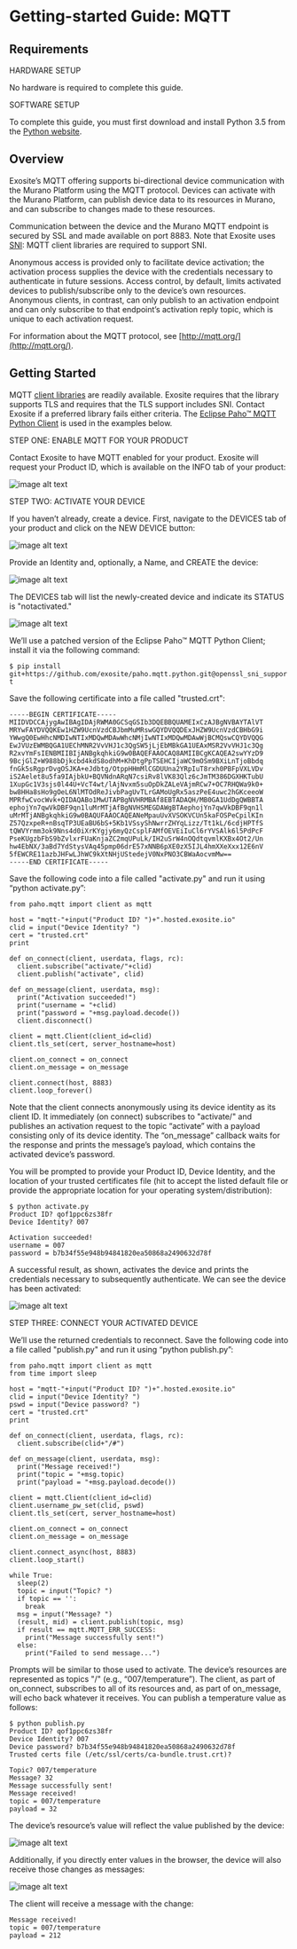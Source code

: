 # Getting-started Guide: MQTT

## Requirements 

HARDWARE SETUP

No hardware is required to complete this guide.

SOFTWARE SETUP

To complete this guide, you must first download and install Python 3.5 from the [Python website](https://www.python.org/).

## Overview

Exosite’s MQTT offering supports bi-directional device communication with the Murano Platform using the MQTT protocol. Devices can activate with the Murano Platform, can publish device data to its resources in Murano, and can subscribe to changes made to these resources.

Communication between the device and the Murano MQTT endpoint is secured by SSL and made available on port 8883. Note that Exosite uses [SNI](https://en.wikipedia.org/wiki/Server_Name_Indication): MQTT client libraries are required to support SNI.

Anonymous access is provided only to facilitate device activation; the activation process supplies the device with the credentials necessary to authenticate in future sessions. Access control, by default, limits activated devices to publish/subscribe only to the device’s own resources. Anonymous clients, in contrast, can only publish to an activation endpoint and can only subscribe to that endpoint’s activation reply topic, which is unique to each activation request.

For information about the MQTT protocol, see [http://mqtt.org/](http://mqtt.org/).

## Getting Started

MQTT [client libraries](https://github.com/mqtt/mqtt.github.io/wiki/libraries) are readily available. Exosite requires that the library supports TLS and requires that the TLS support includes SNI. Contact Exosite if a preferred library fails either criteria. The [Eclipse Paho™ MQTT Python Client](https://github.com/eclipse/paho.mqtt.python) is used in the examples below.

STEP ONE: ENABLE MQTT FOR YOUR PRODUCT

Contact Exosite to have MQTT enabled for your product. Exosite will request your Product ID, which is available on the INFO tab of your product:

![image alt text](../mqtt_0.png)

STEP TWO: ACTIVATE YOUR DEVICE

If you haven’t already, create a device. First, navigate to the DEVICES tab of your product and click on the NEW DEVICE button:

![image alt text](../mqtt_1.png)

Provide an Identity and, optionally, a Name, and CREATE the device:

![image alt text](../mqtt_2.png)

The DEVICES tab will list the newly-created device and indicate its STATUS is "notactivated."

![image alt text](../mqtt_3.png)

We’ll use a patched version of the Eclipse Paho™ MQTT Python Client; install it via the following command:

`$ pip install git+https://github.com/exosite/paho.mqtt.python.git@openssl_sni_support`

Save the following certificate into a file called "trusted.crt":
```
-----BEGIN CERTIFICATE-----
MIIDVDCCAjygAwIBAgIDAjRWMA0GCSqGSIb3DQEBBQUAMEIxCzAJBgNVBAYTAlVT
MRYwFAYDVQQKEw1HZW9UcnVzdCBJbmMuMRswGQYDVQQDExJHZW9UcnVzdCBHbG9i
YWwgQ0EwHhcNMDIwNTIxMDQwMDAwWhcNMjIwNTIxMDQwMDAwWjBCMQswCQYDVQQG
EwJVUzEWMBQGA1UEChMNR2VvVHJ1c3QgSW5jLjEbMBkGA1UEAxMSR2VvVHJ1c3Qg
R2xvYmFsIENBMIIBIjANBgkqhkiG9w0BAQEFAAOCAQ8AMIIBCgKCAQEA2swYYzD9
9BcjGlZ+W988bDjkcbd4kdS8odhM+KhDtgPpTSEHCIjaWC9mOSm9BXiLnTjoBbdq
fnGk5sRgprDvgOSJKA+eJdbtg/OtppHHmMlCGDUUna2YRpIuT8rxh0PBFpVXLVDv
iS2Aelet8u5fa9IAjbkU+BQVNdnARqN7csiRv8lVK83Qlz6cJmTM386DGXHKTubU
1XupGc1V3sjs0l44U+VcT4wt/lAjNvxm5suOpDkZALeVAjmRCw7+OC7RHQWa9k0+
bw8HHa8sHo9gOeL6NlMTOdReJivbPagUvTLrGAMoUgRx5aszPeE4uwc2hGKceeoW
MPRfwCvocWvk+QIDAQABo1MwUTAPBgNVHRMBAf8EBTADAQH/MB0GA1UdDgQWBBTA
ephojYn7qwVkDBF9qn1luMrMTjAfBgNVHSMEGDAWgBTAephojYn7qwVkDBF9qn1l
uMrMTjANBgkqhkiG9w0BAQUFAAOCAQEANeMpauUvXVSOKVCUn5kaFOSPeCpilKIn
Z57QzxpeR+nBsqTP3UEaBU6bS+5Kb1VSsyShNwrrZHYqLizz/Tt1kL/6cdjHPTfS
tQWVYrmm3ok9Nns4d0iXrKYgjy6myQzCsplFAMfOEVEiIuCl6rYVSAlk6l5PdPcF
PseKUgzbFbS9bZvlxrFUaKnjaZC2mqUPuLk/IH2uSrW4nOQdtqvmlKXBx4Ot2/Un
hw4EbNX/3aBd7YdStysVAq45pmp06drE57xNNB6pXE0zX5IJL4hmXXeXxx12E6nV
5fEWCRE11azbJHFwLJhWC9kXtNHjUStedejV0NxPNO3CBWaAocvmMw==
-----END CERTIFICATE-----
```
Save the following code into a file called "activate.py" and run it using “python activate.py”:
```
from paho.mqtt import client as mqtt

host = "mqtt-"+input("Product ID? ")+".hosted.exosite.io"
clid = input("Device Identity? ")
cert = "trusted.crt"
print

def on_connect(client, userdata, flags, rc):
  client.subscribe("activate/"+clid)
  client.publish("activate", clid)

def on_message(client, userdata, msg):
  print("Activation succeeded!")
  print("username = "+clid)
  print("password = "+msg.payload.decode())
  client.disconnect()

client = mqtt.Client(client_id=clid)
client.tls_set(cert, server_hostname=host)

client.on_connect = on_connect
client.on_message = on_message

client.connect(host, 8883)
client.loop_forever()
```
Note that the client connects anonymously using its device identity as its client ID. It immediately (on connect) subscribes to "activate/<device identity>" and publishes an activation request to the topic “activate” with a payload consisting only of its device identity. The “on_message” callback waits for the response and prints the message’s payload, which contains the activated device’s password.

You will be prompted to provide your Product ID, Device Identity, and the location of your trusted certificates file (hit <Enter> to accept the listed default file or provide the appropriate location for your operating system/distribution):
```
$ python activate.py
Product ID? qof1ppc6zs38fr
Device Identity? 007

Activation succeeded!
username = 007
password = b7b34f55e948b94841820ea50868a2490632d78f
```
A successful result, as shown, activates the device and prints the credentials necessary to subsequently authenticate. We can see the device has been activated:

![image alt text](../mqtt_4.png)

STEP THREE: CONNECT YOUR ACTIVATED DEVICE

We’ll use the returned credentials to reconnect. Save the following code into a file called "publish.py" and run it using “python publish.py”:
```
from paho.mqtt import client as mqtt
from time import sleep

host = "mqtt-"+input("Product ID? ")+".hosted.exosite.io"
clid = input("Device Identity? ")
pswd = input("Device password? ")
cert = "trusted.crt"
print

def on_connect(client, userdata, flags, rc):
  client.subscribe(clid+"/#")

def on_message(client, userdata, msg):
  print("Message received!")
  print("topic = "+msg.topic)
  print("payload = "+msg.payload.decode())

client = mqtt.Client(client_id=clid)
client.username_pw_set(clid, pswd)
client.tls_set(cert, server_hostname=host)

client.on_connect = on_connect
client.on_message = on_message

client.connect_async(host, 8883)
client.loop_start()

while True:
  sleep(2)
  topic = input("Topic? ")
  if topic == '':
    break
  msg = input("Message? ")
  (result, mid) = client.publish(topic, msg)
  if result == mqtt.MQTT_ERR_SUCCESS:
    print("Message successfully sent!")
  else:
    print("Failed to send message...")
```
Prompts will be similar to those used to activate. The device’s resources are represented as topics "<device ID>/<resource>" (e.g., “007/temperature”). The client, as part of on_connect, subscribes to all of its resources and, as part of on_message, will echo back whatever it receives. You can publish a temperature value as follows:
```
$ python publish.py
Product ID? qof1ppc6zs38fr
Device Identity? 007
Device password? b7b34f55e948b94841820ea50868a2490632d78f
Trusted certs file (/etc/ssl/certs/ca-bundle.trust.crt)? 

Topic? 007/temperature
Message? 32
Message successfully sent!
Message received!
topic = 007/temperature
payload = 32
```
The device’s resource’s value will reflect the value published by the device:

![image alt text](../mqtt_5.png)

Additionally, if you directly enter values in the browser, the device will also receive those changes as messages:

![image alt text](../mqtt_6.png)

The client will receive a message with the change:
```
Message received!
topic = 007/temperature
payload = 212
```
